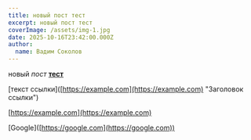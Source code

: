 ```yaml
---
title: новый пост тест
excerpt: новый пост тест
coverImage: /assets/img-1.jpg
date: 2025-10-16T23:42:00.000Z
author:
  name: Вадим Соколов
---
```

новый _пост_ [**тест**](https://ya.ru/)

\[текст ссылки\]([https://example.com](https://example.com) "Заголовок ссылки")

[https://example.com](https://example.com)

\[Google\]([https://google.com](https://google.com))
